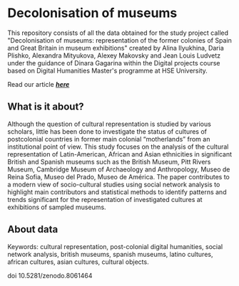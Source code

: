 # Decolonisation of museums
This repository consists of all the data obtained for the study project called "Decolonisation of museums:  representation of the former colonies of Spain and Great Britain in museum exhibitions" created by Alina Ilyukhina, Daria Plishko, Alexandra Mityukova, Alexey Makovsky and Jean Louis Ludvetz under the guidance of Dinara Gagarina within the Digital projects course based on Digital Humanities Master's programme at HSE University.

Read our article ***[here](https://docs.google.com/document/d/199-ClbtcpOXqbujG4W_8Vm6MZsAdSutq/edit?usp=sharing&ouid=109874936898744369055&rtpof=true&sd=true)*** 

## What is it about?
Although the question of cultural representation is studied by various scholars, little has been done to investigate the status of cultures of postcolonial countries in former main colonial “motherlands” from an institutional point of view. This study focuses on the analysis of the cultural representation of Latin-American, African and Asian ethnicities in significant British and Spanish museums such as the British Museum, Pitt Rivers Museum, Cambridge Museum of Archaeology and Anthropology, Museo de Reina Sofia, Museo del Prado, Museo de América. The paper contributes to a modern view of socio-cultural studies using social network analysis to highlight main contributors and statistical methods to identify patterns and trends significant for the representation of investigated cultures at exhibitions of sampled museums. 

## About data


Keywords: cultural representation, post-colonial digital humanities, social network analysis, british museums, spanish museums, latino cultures, african cultures, asian cultures, cultural objects.

doi 10.5281/zenodo.8061464
